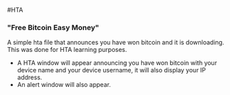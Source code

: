 #HTA 
### "Free Bitcoin Easy Money"
A simple hta file that announces you have won bitcoin and it is downloading.
This was done for HTA learning purposes.
- A HTA window will appear announcing you have won bitcoin with your device name and your device username, it will also display your IP address.
- An alert window will also appear.
  
